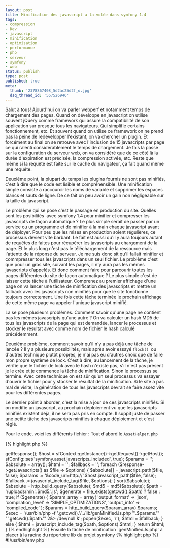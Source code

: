 ```yaml
---
layout: post
title: Minification des javascript a la volée dans symfony 1.4
tags:
- compression
- Dev
- javascript
- minification
- optimisation
- performance
- php
- serveur
- symfony
- web
status: publish
type: post
published: true
meta:
  thumb: '2378867408_5d2ac25d2f_o.jpg'
  dsq_thread_id: '567526946'
---
```

Salut à tous! Ajourd'hui on va parler webperf et notamment temps de chargement des pages. Quand on développe en javascript on utilise souvent jQuery comme framework qui assure la compatibilité de son application sur presque tous les navigateurs. Qui simplifie certains fonctionnement, etc. Et souvent quand on utilise ce framework on ne prend pas la peine de redévelopper l'existant, on va chercher un plugin. Et forcément au final on se retrouve avec l'inclusion de 15 javascripts par page ce qui ralenti considérablement le temps de chargement. Je fais la passe sur la configuration du serveur web, on va considéré que de ce côté là la durée d'expiration est précisée, la compression activée, etc. Reste que même si la requête est faite sur le cache du navigateur, ça fait quand même une requête.

<!--break-->

Deuxième point, la plupart du temps les plugins fournis ne sont pas minifiés, c'est à dire que le code est lisible et compréhensible. Une minification simple consiste a raccourcir les noms de variable et supprimer les espaces blancs et sauts de ligne. De ce fait on peu avoir un gain non négligeable sur la taille du javascript.

Le problème qui se pose c'est le passage en production du site. Quelles sont les posibilités  avec symfony 1.4 pour minifier et compresser les javascripts de façon automatique ? Le plus simple serait de passer par un service ou un programme et de minifier à la main chaque javascript avant de déployer. Pour peu que les mises en production soient régulières, ce processus devient vite barbant. Le fait est aussi qu'il y aura toujours autant de requêtes de faites pour récupérer les javascripts au chargement de la page. Et le plus long n'est pas le téléchargement de la ressource mais l'attente de la réponse du serveur. Je me suis donc sit qu'il fallait minifier et commpresser tous les javascripts dans un seul fichier. Le problème c'est que pour un gros site, suivant les pages, il n'y aura pas les mêmes javascripts d'appelés. Et donc comment faire pour parcourir toutes les pages différentes du site de façon automatique ? Le plus simple c'est de laisser cette tâche à l'utilisateur. Comprenez au premier affichage d'une page on va lancer une tâche de minification des javascripts et mettre un fallback avec les javascripts non minifiés pour que le site fonctionne toujours correctement. Une fois cette tâche terminée le prochain affichage de cette même page va appeler l'unique javascript minifié.

La se pose plusieurs problèmes. Comment savoir qu'une page ne contient pas les mêmes javascripts qu'une autre ? On va calculer un hash MD5 de tous les javascripts de la page qui est demandée, lancer le processus et stocker le résultat avec comme nom de fichier le hash calculé précédemment.

Deuxième problème, comment savoir qu'il n'y a pas déjà une tâche de lancée ? Il y a plusieurs possibilités, mais après avoir essayé `flock() `ou d'autres technique plutôt propres, je n'ai pas eu d'autres choix que de faire mon propre système de lock. C'est à dire, au lancement de la tâche, je vérifie que le fichier de lock avec le hash n'existe pas, s'il n'est pas présent je le crée et je commence la tâche de minification. Sinon le processus se termine. Avec cette technique on est sûr qu'un seul processus va essayer d'ouvrir le fichier pour y stocker le résultat de la minification. Si le site a pas mal de visite, la génération de tous les javascripts devrait se faire assez vite pour les différentes pages.

Le dernier point à aborder, c'est la mise a jour de ces javascripts minifiés. Si on modifie un javascript, au prochain déploiement vu que les javascripts minifiés existent déjà, il ne sera pas pris en compte. Il suppit juste de passer une petite tâche des javascripts minifiés à chaque déploiement et c'est réglé.

Pour le code, voici les différents fichier :
Tout d'abord le `AssetHelper.php`

{% highlight php %}
<?php 
function get_javascripts()
{
  $response = sfContext::getInstance()->getResponse();
  $host = sfContext::getInstance()->getRequest()->getHost();
  sfConfig::set('symfony.asset.javascripts_included', true);

  $params = '';
  $absolute = array();
  $html = '';
  $fallback = '';
  foreach ($response->getJavascripts() as $file => $options)
  {
    $absolute[] = javascript_path($file, false);
    $params .= '&code_url=http://'.$host.javascript_path($file, false);
    $fallback .= javascript_include_tag($file, $options);
  }
  sort($absolute);
  $absolute = http_build_query($absolute);
  $md5 = md5($absolute);
  $path = '/uploads/min.'.$md5.'.js';
  $generate = file_exists(getcwd().$path) ? false : true;

  if ($generate) {
    $param_array = array(
      'output_format' => 'json',
      'compilation_level' => 'SIMPLE_OPTIMIZATIONS',
      'output_info' => 'compiled_code'
    );
    $params = http_build_query($param_array).$params;
    $exec = '/usr/bin/php -f '.getcwd().'/../lib/genMinifiedJs.php "'.$params.'" "'.getcwd().$path.'" 2&> /dev/null &';
    popen($exec, 'r');
    $html = $fallback;
  }
  else {
    $html = javascript_include_tag($path, $options).$html;
  }

  return $html;
}
{% endhighlight %}

Ensuite la tâche de minification `genMinifiedJs.php` à placer à la racine du répertoire lib du projet symfony

{% highlight php %}
#!/usr/bin/env php
<?php

if ($argc) {
  $params = $argv[1];
  $path = $argv[2];

  if (!file_exists($path.'.lock')) {
    touch($path.'.lock'); //Création d'un fichier de lock pour empecher toute autre instance de travailler en meme temps

    $ch = curl_init();
    curl_setopt($ch, CURLOPT_URL, 'http://closure-compiler.appspot.com/compile');
    curl_setopt($ch, CURLOPT_HEADER, false);
    curl_setopt($ch, CURLOPT_POST, true);
    curl_setopt($ch, CURLOPT_POSTFIELDS, $params);
    curl_setopt($ch, CURLOPT_RETURNTRANSFER, true);
    $retour = curl_exec($ch);
    curl_close($ch);

    $retour = json_decode($retour, true);

    if (array_key_exists('compiledCode', $retour) && !empty($retour['compiledCode'])) { //Vérification du retour de google closure compiler
      $fp = fopen($path, 'a');
      fwrite($fp, $retour['compiledCode']);
      fclose($fp);
    }
    else {
      unlink($path.'.lock'); //Suppression du fichier de lock en cas d'échec de compilation pour autoriser une nouvelle génération
    }
  }
  else {
    die; //Une instance existe déja, on quitte le navire
  }
}
{% endhighlight %}

Et voilà, maintenant, à chaque page un seule javascript sera chargé et une fois qu'il sera mis en cache par le navigateur, le temps de chargement du site sera bien réduit.

Dernier point technique, j'ai utilisé l'API REST [Google Closure Compiler](http://code.google.com/closure/compiler/) pour minifier mes javascripts. Je vous laisse voir la [documentation](http://code.google.com/closure/compiler/docs/api-ref.html) pour modifier les paramètres a envoyer. Il y a aussi la possibilité de télécharger le compiler en java et d'utiliser celui-ci pour la génération, mais pour des questions techniques et pour alléger le serveur je préfère faire une requête externe plutôt que de charger du java...

Faites en bon usage !!

